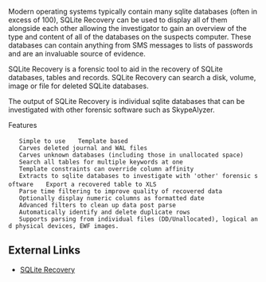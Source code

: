 Modern operating systems typically contain many sqlite databases (often
in excess of 100), SQLite Recovery can be used to display all of them
alongside each other allowing the investigator to gain an overview of
the type and content of all of the databases on the suspects computer.
These databases can contain anything from SMS messages to lists of
passwords and are an invaluable source of evidence.

SQLite Recovery is a forensic tool to aid in the recovery of SQLite
databases, tables and records. SQLite Recovery can search a disk,
volume, image or file for deleted SQLite databases.

The output of SQLite Recovery is individual sqlite databases that can be
investigated with other forensic software such as SkypeAlyzer.

Features

`   Simple to use`
`   Template based`
`   Carves deleted journal and WAL files`
`   Carves unknown databases (including those in unallocated space)`
`   Search all tables for multiple keywords at one`
`   Template constraints can override column affinity`
`   Extracts to sqlite databases to investigate with 'other' forensic software`
`   Export a recovered table to XLS`
`   Parse time filtering to improve quality of recovered data`
`   Optionally display numeric columns as formatted date`
`   Advanced filters to clean up data post parse`
`   Automatically identify and delete duplicate rows`
`   Supports parsing from individual files (DD/Unallocated), logical and physical devices, EWF images.`

## External Links

- [SQLite
  Recovery](http://www.sandersonforensics.com/forum/content.php?190-SQLite-Recovery)